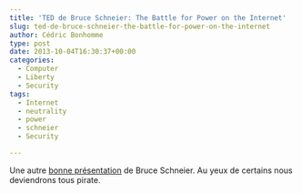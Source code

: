 ```yaml
---
title: 'TED de Bruce Schneier: The Battle for Power on the Internet'
slug: ted-de-bruce-schneier-the-battle-for-power-on-the-internet
author: Cédric Bonhomme
type: post
date: 2013-10-04T16:30:37+00:00
categories:
  - Computer
  - Liberty
  - Security
tags:
  - Internet
  - neutrality
  - power
  - schneier
  - Security

---
```

Une autre [bonne présentation][1] de Bruce Schneier.
Au yeux de certains nous deviendrons tous pirate.

 [1]: https://www.youtube.com/watch?v=h0d_QDgl3gI
